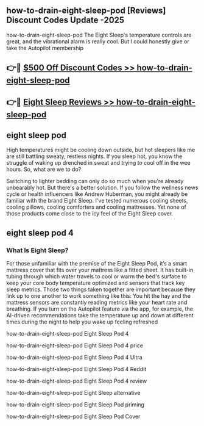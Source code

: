 ## how-to-drain-eight-sleep-pod [Reviews​] Discount Codes Update -2025

how-to-drain-eight-sleep-pod The Eight Sleep's temperature controls are great, and the vibrational alarm is really cool. But I could honestly give or take the Autopilot membership

## 👉🔴 [$500 Off Discount Codes >> how-to-drain-eight-sleep-pod](http://download.freeplayer.one?title=how-to-drain-eight-sleep-pod&ref=18-ES)

## 👉🔴 [Eight Sleep Reviews >> how-to-drain-eight-sleep-pod](http://download.freeplayer.one?title=how-to-drain-eight-sleep-pod&ref=18-ES)

## eight sleep pod

High temperatures might be cooling down outside, but hot sleepers like me are still battling sweaty, restless nights. If you sleep hot, you know the struggle of waking up drenched in sweat and trying to cool off in the wee hours. So, what are we to do?

Switching to lighter bedding can only do so much when you're already unbearably hot. But there's a better solution. If you follow the wellness news cycle or health influencers like Andrew Huberman, you might already be familiar with the brand Eight Sleep. I've tested numerous cooling sheets, cooling pillows, cooling comforters and cooling mattresses. Yet none of those products come close to the icy feel of the Eight Sleep cover.

## eight sleep pod 4

### What Is Eight Sleep?

For those unfamiliar with the premise of the Eight Sleep Pod, it’s a smart mattress cover that fits over your mattress like a fitted sheet. It has built-in tubing through which water travels to cool or warm the bed's surface to keep your core body temperature optimized and sensors that track key sleep metrics. Those two things taken together are important because they link up to one another to work something like this: You hit the hay and the mattress sensors are constantly reading metrics like your heart rate and breathing. If you turn on the Autopilot feature via the app, for example, the AI-driven recommendations take the temperature up and down at different times during the night to help you wake up feeling refreshed

how-to-drain-eight-sleep-pod Eight Sleep Pod 4

how-to-drain-eight-sleep-pod Eight Sleep Pod 4 price

how-to-drain-eight-sleep-pod Eight Sleep Pod 4 Ultra

how-to-drain-eight-sleep-pod Eight Sleep Pod 4 Reddit

how-to-drain-eight-sleep-pod Eight Sleep Pod 4 review

how-to-drain-eight-sleep-pod Eight Sleep alternative

how-to-drain-eight-sleep-pod Eight Sleep Pod priming

how-to-drain-eight-sleep-pod Eight Sleep Pod Cover